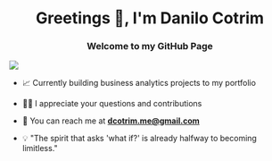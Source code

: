 <h1 align="center">Greetings 👋, I'm Danilo Cotrim</h1>
<h3 align="center">Welcome to my GitHub Page</h3>

![](https://komarev.com/ghpvc/?username=Deeo-Dan42rname&abbreviated=true&color=brightgreen)

- 📈 Currently building business analytics projects to my portfolio 

- 🙇‍♂️ I appreciate your questions and contributions

- 📩 You can reach me at **dcotrim.me@gmail.com**

- 💡 "The spirit that asks 'what if?' is already halfway to becoming limitless."

